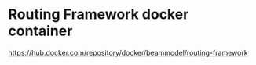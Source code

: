 # Routing Framework docker container

https://hub.docker.com/repository/docker/beammodel/routing-framework